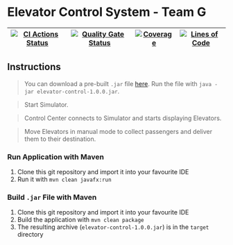 # Elevator Control System - Team G


| [![CI Actions Status](https://github.com/fhhagenberg-sqe-mcm-ws20/elevator-control-center-team-g/workflows/Java%20CI%20with%20Maven/badge.svg)](https://github.com/fhhagenberg-sqe-mcm-ws20/elevator-control-center-team-g/actions) | [![Quality Gate Status](https://sonarcloud.io/api/project_badges/measure?project=fhhagenberg-sqe-mcm-ws20_elevator-control-center-team-g&metric=alert_status)](https://sonarcloud.io/dashboard?id=fhhagenberg-sqe-mcm-ws20_elevator-control-center-team-g) | [![Coverage](https://sonarcloud.io/api/project_badges/measure?project=fhhagenberg-sqe-mcm-ws20_elevator-control-center-team-g&metric=coverage)](https://sonarcloud.io/dashboard?id=fhhagenberg-sqe-mcm-ws20_elevator-control-center-team-g) | [![Lines of Code](https://sonarcloud.io/api/project_badges/measure?project=fhhagenberg-sqe-mcm-ws20_elevator-control-center-team-g&metric=ncloc)](https://sonarcloud.io/dashboard?id=fhhagenberg-sqe-mcm-ws20_elevator-control-center-team-g) |
|---------------------------------------------------------------------------------------------------------------------------------------------------------------------------------------------------------------|------------------------------------------------------------------------------------------------------------------------------------------------------------------------------------------------------------------------------------------------------------|---------------------------------------------------------------------------------------------------------------------------------------------------------------------------------------------------------------------------------------------|-----------------------------------------------------------------------------------------------------------------------------------------------------------------------------------------------------------------------------------------------|

## Instructions
> You can download a pre-built `.jar` file [here](https://github.com/fhhagenberg-sqe-mcm-ws20/elevator-control-center-team-g/releases/download/1.0.0/elevator-control-1.0.0.jar). Run the file with `java -jar elevator-control-1.0.0.jar`.

> Start Simulator.  

> Control Center connects to Simulator and starts displaying Elevators.  

> Move Elevators in manual mode to collect passengers and deliver them to their destination.  

### Run Application with Maven
1. Clone this git repository and import it into your favourite IDE
2. Run it with `mvn clean javafx:run`

### Build `.jar` File with Maven
1. Clone this git repository and import it into your favourite IDE
2. Build the application with `mvn clean package`
3. The resulting archive (`elevator-control-1.0.0.jar`) is in the `target` directory
